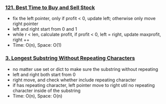 ### [121. Best Time to Buy and Sell Stock](https://github.com/liangliang1120/leetcode/blob/main/solutions/121BestTimetoBuyandSellStock.py)
- fix the left pointer, only if profit < 0, update left; otherwise only move right pointer
- left and right start from 0 and 1
- while r < len, calculate profit, if profit < 0, left = right, update maxprofit, right ++
- Time: O(n), Space: O(1)

### [3. Longest Substring Without Repeating Characters](https://github.com/liangliang1120/leetcode/blob/main/solutions/3LongestSubstringWithout%20RepeatingCharacters.py)
- no matter use set or dict to make sure the substring without repeating
- left and right both start from 0
- right move, and check whether include repeating character
- if has repeating character, left pointer move to right util no repeating character inside of the substring
- Time: O(n), Space: O(n)
